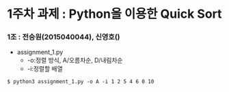 # 1주차 과제 : Python을 이용한 Quick Sort

### 1조 : 전승원(2015040044), 신영호()

-  assignment_1.py
     -  -o:정렬 방식, A/오름차순, D/내림차순
     -  -i:정렬할 배열

<pre><code>$ python3 assignment_1.py -o A -i 1 2 5 4 6 0 10 </code></pre>


